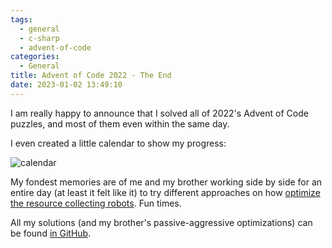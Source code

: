 ```yaml
---
tags:
  - general
  - c-sharp
  - advent-of-code
categories:
  - General
title: Advent of Code 2022 - The End
date: 2023-01-02 13:49:10
---
```


I am really happy to announce that I solved all of 2022's Advent of Code puzzles, and most of them even within the same day.

I even created a little calendar to show my progress:

<!-- more --> 

![calendar](calendar.png)

My fondest memories are of me and my brother working side by side for an entire day (at least it felt like it) to try different approaches on how [optimize the resource collecting robots](https://adventofcode.com/2022/day/19). Fun times.

All my solutions (and my brother's passive-aggressive optimizations) can be found [in GitHub](https://github.com/slothsoft/advent-of-code).